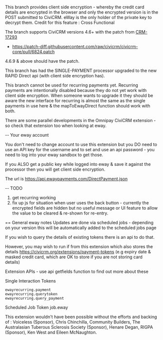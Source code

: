 
This branch provides client side encryption - whereby the credit card details are encrypted in the browser and only the
encrypted version is in the POST submitted to CiviCRM. eWay is the only holder of the private key to decrypt them.
Credit for this feature : Cross Functional

The branch supports CiviCRM versions 4.6+ with the patch from [CRM-17293](https://issues.civicrm.org/jira/browse/CRM-17293)

* https://patch-diff.githubusercontent.com/raw/civicrm/civicrm-core/pull/6824.patch

4.6.9 & above should have the patch.

This branch has had the SINGLE-PAYMENT processor upgraded to the new RAPID Direct api (with client side encryption has).

This branch cannot be used for recurring payments yet. Recurring payments are intentionally disabled because they do not yet
work with client side encryption. When someone wants to upgrade it they should be aware the new interface for
recurring is almost the same as the single payments in use here & the  mapToEwayDirect function should work with both.

There are some parallel developments in the Omnipay CiviCRM extension -so check that extension too when looking at eway.

-- Your eway account

You don't need to change account to use this extension but you DO need to use an API key for the username and to set
and use an api password - you need to log into your eway sandbox to get those.

If you ALSO get a public key while logged into eway & save it against the processor then you will get client side encryption.

The url is https://api.ewaypayments.com/DirectPayment.json

-- TODO
1) get recurring working
2) fix up js for situation when user uses the back button - currently the encrypted fields are hidden but no useful message
or UI feature to allow the value to be cleared & re-shown for re-entry.

== General eway notes
Updates are done via scheduled jobs - depending on your version this will be automatically added to the scheduled jobs page

If you wish to query the details of existing tokens there is an api to do that.

However, you may wish to run if from this extension which also stores the details https://civicrm.org/extensions/payment-tokens
(e.g expiry date & masked credit card, which are OK to store if you are not storing card details)

Extension APIs - use api getfields function to find out more about these

  Single Interaction Tokens

    ewayrecurring.payment
    ewayrecurring.querytoken
    ewayrecurring.query_payment

  Scheduled Job Token
    job.eway



This extension wouldn't have been possible without the efforts and backing of : Voiceless (Sponsor), Chris Chinchilla,
Community Builders, The Australasian Tuberous Sclerosis Society (Sponsor), Henare Degan, RIGPA (Sponsor),
Ken West and Eileen McNaughton.

